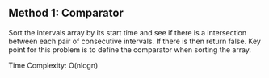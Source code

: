 ## Method 1: Comparator

Sort the intervals array by its start time and see if there is a intersection between each pair of consecutive intervals. If there is then return false.
Key point for this problem is to define the comparator when sorting the array.

Time Complexity: O(nlogn)
